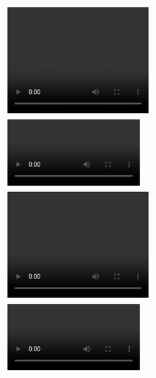 <video width="320" height="240" controls>
  <source src="src/video/video.mp4" type="video/mp4">
</video>

![](src/video/video.mp4)

<video width="320" height="240" controls>
  <source src="src/video/video.mov" type="video/mp4">
</video>

![](src/video/video.mov)